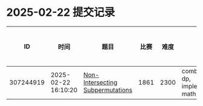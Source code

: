 # 2025-02-22 提交记录

 | ID | 时间 | 题目 | 比赛 | 难度 | 标签 | 结果 | 测试用例 | 运行时间 | 内存消耗 |
 |----|------|-----|-----|------|-----|------|---------|--------|----------|
 | 307244919 | 2025-02-22  16:10:20 | [Non-Intersecting Subpermutations](https://codeforces.com/problemset/problem/1861/E) | 1861 | 2300 | combinatorics, dp, implementation, math | OK | 13 | 77ms | 100KB |